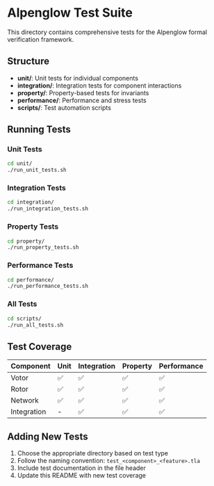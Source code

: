 # Alpenglow Test Suite

This directory contains comprehensive tests for the Alpenglow formal verification framework.

## Structure

- **unit/**: Unit tests for individual components
- **integration/**: Integration tests for component interactions
- **property/**: Property-based tests for invariants
- **performance/**: Performance and stress tests
- **scripts/**: Test automation scripts

## Running Tests

### Unit Tests
```bash
cd unit/
./run_unit_tests.sh
```

### Integration Tests
```bash
cd integration/
./run_integration_tests.sh
```

### Property Tests
```bash
cd property/
./run_property_tests.sh
```

### Performance Tests
```bash
cd performance/
./run_performance_tests.sh
```

### All Tests
```bash
cd scripts/
./run_all_tests.sh
```

## Test Coverage

| Component | Unit | Integration | Property | Performance |
|-----------|------|-------------|----------|-------------|
| Votor | ✅ | ✅ | ✅ | ✅ |
| Rotor | ✅ | ✅ | ✅ | ✅ |
| Network | ✅ | ✅ | ✅ | ✅ |
| Integration | - | ✅ | ✅ | ✅ |

## Adding New Tests

1. Choose the appropriate directory based on test type
2. Follow the naming convention: `test_<component>_<feature>.tla`
3. Include test documentation in the file header
4. Update this README with new test coverage
